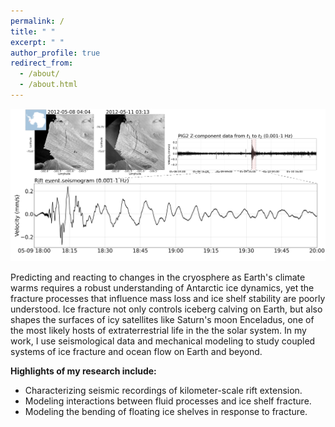 ```yaml
---
permalink: /
title: " "
excerpt: " "
author_profile: true
redirect_from:
  - /about/
  - /about.html
---
```

![Rift Seismicity.](images/riftquake.png)

Predicting and reacting to changes in the cryosphere as Earth's climate warms requires a robust understanding of Antarctic ice dynamics, yet the fracture processes that influence mass loss and ice shelf stability are poorly understood. Ice fracture not only controls iceberg calving on Earth, but also shapes the surfaces of icy satellites like Saturn's moon Enceladus, one of the most likely hosts of extraterrestrial life in the the solar system. In my work, I use seismological data and mechanical modeling to study coupled systems of ice fracture and ocean flow on Earth and beyond.

__Highlights of my research include:__

* Characterizing seismic recordings of kilometer-scale rift extension.
* Modeling interactions between fluid processes and ice shelf fracture.
* Modeling the bending of floating ice shelves in response to fracture.